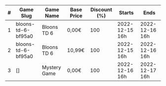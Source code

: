 |#|Game Slug|Game Name|Base Price|Discount (%)|Starts|Ends|
|---|---|---|---|---|---|---|
|1|bloons-td-6-bf95a0|Bloons TD 6|0,00€|100|2022-12-15 16h|2022-12-16 16h|
|2|bloons-td-6-bf95a0|Bloons TD 6|10,99€|100|2022-12-15 16h|2022-12-16 16h|
|3|[]|Mystery Game|0,00€|100|2022-12-16 16h|2022-12-17 16h|
